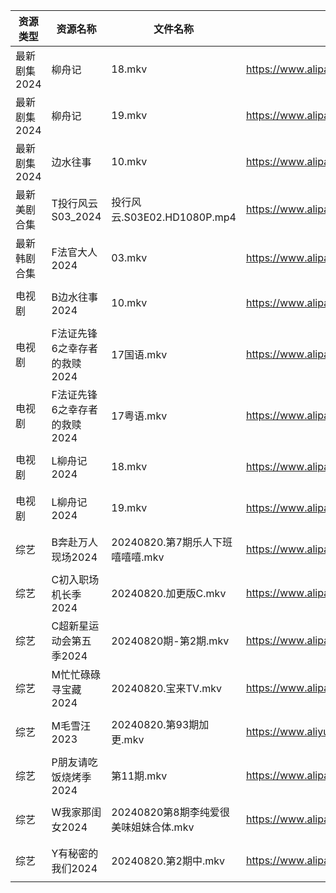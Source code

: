 | 资源类型     | 资源名称              | 文件名称                      | 分享链接                                      | 更新时间                |
| -------- | ----------------- | ------------------------- | ----------------------------------------- | ------------------- |
| 最新剧集2024 | 柳舟记               | 18.mkv                    | https://www.alipan.com/s/7qsgfZ5HgH6      | 2024-08-20 19:09:34 |
| 最新剧集2024 | 柳舟记               | 19.mkv                    | https://www.alipan.com/s/7qsgfZ5HgH6      | 2024-08-20 19:09:33 |
| 最新剧集2024 | 边水往事              | 10.mkv                    | https://www.alipan.com/s/vnpRghxMzuW      | 2024-08-20 14:09:26 |
| 最新美剧合集   | T投行风云S03_2024     | 投行风云.S03E02.HD1080P.mp4   | https://www.alipan.com/s/r4CJznux8Zc      | 2024-08-20 00:06:34 |
| 最新韩剧合集   | F法官大人2024         | 03.mkv                    | https://www.alipan.com/s/vmXEwsv83mq      | 2024-08-20 00:05:29 |
| 电视剧      | B边水往事2024         | 10.mkv                    | https://www.alipan.com/s/u7mCpvPXUu1      | 2024-08-20 14:05:27 |
| 电视剧      | F法证先锋6之幸存者的救赎2024 | 17国语.mkv                  | https://www.alipan.com/s/vh3hrfiNLUZ      | 2024-08-20 14:05:39 |
| 电视剧      | F法证先锋6之幸存者的救赎2024 | 17粤语.mkv                  | https://www.alipan.com/s/vh3hrfiNLUZ      | 2024-08-20 14:05:39 |
| 电视剧      | L柳舟记2024          | 18.mkv                    | https://www.alipan.com/s/4jEpLMVV1fz      | 2024-08-20 19:05:48 |
| 电视剧      | L柳舟记2024          | 19.mkv                    | https://www.alipan.com/s/4jEpLMVV1fz      | 2024-08-20 19:05:48 |
| 综艺       | B奔赴万人现场2024       | 20240820.第7期乐人下班嘻嘻嘻.mkv   | https://www.alipan.com/s/4u7m3VMcqux      | 2024-08-20 14:07:03 |
| 综艺       | C初入职场机长季2024      | 20240820.加更版C.mkv         | https://www.alipan.com/s/a9hmC3o2B18      | 2024-08-20 14:07:06 |
| 综艺       | C超新星运动会第五季2024    | 20240820期-第2期.mkv         | https://www.alipan.com/s/jRZmBqCoSKT      | 2024-08-20 14:07:11 |
| 综艺       | M忙忙碌碌寻宝藏2024      | 20240820.宝来TV.mkv         | https://www.alipan.com/s/TtfyudAgS8v      | 2024-08-20 14:07:36 |
| 综艺       | M毛雪汪2023          | 20240820.第93期加更.mkv       | https://www.aliyundrive.com/s/asPqfgPRqAg | 2024-08-20 14:07:39 |
| 综艺       | P朋友请吃饭烧烤季2024     | 第11期.mkv                  | https://www.alipan.com/s/RpVhFwcaT8c      | 2024-08-20 19:07:51 |
| 综艺       | W我家那闺女2024        | 20240820第8期李纯爱很美味姐妹合体.mkv | https://www.alipan.com/s/6Zh3yAep1kC      | 2024-08-20 14:08:19 |
| 综艺       | Y有秘密的我们2024       | 20240820.第2期中.mkv         | https://www.alipan.com/s/knSE43DBBa6      | 2024-08-20 14:08:29 |
